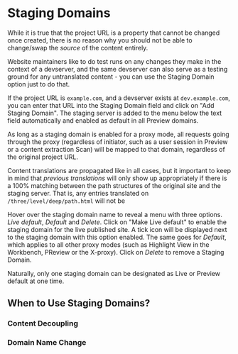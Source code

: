 # Staging Domains

While it is true that the project URL is a property that cannot be changed once created, there is no reason why you should not be able to change/swap the *source* of the content entirely. 

Website maintainers like to do test runs on any changes they make in the context of a devserver, and the same devserver can also serve as a testing ground for any untranslated content - you can use the Staging Domain option just to do that. 

If the project URL is `example.com`, and a devserver exists at `dev.example.com`, you can enter that URL into the Staging Domain field and click on "Add Staging Domain". The staging server is added to the menu below the text field automatically and enabled as default in all Preview domains. 

As long as a staging domain is enabled for a proxy mode, all requests going through the proxy (regardless of initiator, such as a user session in Preview or a content extraction Scan) will be mapped to that domain, regardless of the original project URL.

Content translations are propagated like in all cases, but it important to keep in mind that *previous translations* will only show up appropriately if there is a 100% matching between the path structures of the original site and the staging server. That is, any entries translated on `/three/level/deep/path.html` will not be

Hover over the staging domain name to reveal a menu with three options. *Live default*, *Default* and *Delete*. Click on "Make Live default" to enable the staging domain for the live published site. A tick icon will be displayed next to the staging domain with this option enabled. The same goes for *Default*, which applies to all other proxy modes (such as Highlight View in the Workbench, PReview or the X-proxy). Click on *Delete* to remove a Staging Domain.

Naturally, only one staging domain can be designated as Live or Preview default at one time.

## When to Use Staging Domains?

### Content Decoupling

### Domain Name Change
